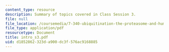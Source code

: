 ```yaml
---
content_type: resource
description: Summary of topics covered in Class Session 3.
file: null
file_location: /coursemedia/7-340-ubiquitination-the-proteasome-and-human-disease-fall-2004/d1852862323da900dc3f576ac9168885_intro_s3.pdf
file_type: application/pdf
resourcetype: Document
title: intro_s3.pdf
uid: d1852862-323d-a900-dc3f-576ac9168885
---
```

